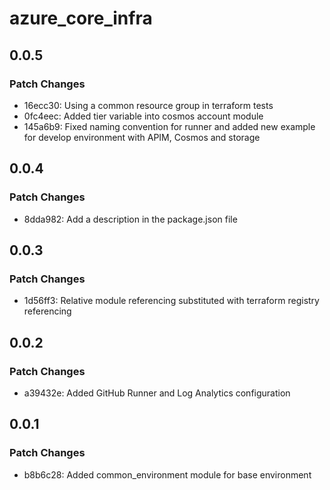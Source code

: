 # azure_core_infra

## 0.0.5

### Patch Changes

- 16ecc30: Using a common resource group in terraform tests
- 0fc4eec: Added tier variable into cosmos account module
- 145a6b9: Fixed naming convention for runner and added new example for develop environment with APIM, Cosmos and storage

## 0.0.4

### Patch Changes

- 8dda982: Add a description in the package.json file

## 0.0.3

### Patch Changes

- 1d56ff3: Relative module referencing substituted with terraform registry referencing

## 0.0.2

### Patch Changes

- a39432e: Added GitHub Runner and Log Analytics configuration

## 0.0.1

### Patch Changes

- b8b6c28: Added common_environment module for base environment
